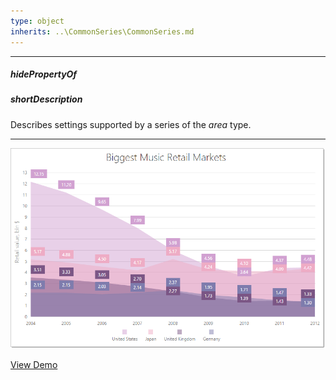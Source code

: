 ```yaml
---
type: object
inherits: ..\CommonSeries\CommonSeries.md
---
```

---
##### hidePropertyOf

##### shortDescription
Describes settings supported by a series of the *area* type.

---
![DevExtreme HTML5 Charts AreaSeriesType](/images/ChartJS/Area.png)

<a href="http://js.devexpress.com/Demos/WidgetsGallery/#demo/chartschartsareaseriesarea/" class="button orange small fix-width-155" style="margin-right: 20px;" target="_blank">View Demo</a>